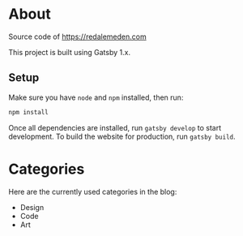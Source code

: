 # About

Source code of https://redalemeden.com

This project is built using Gatsby 1.x.

## Setup

Make sure you have `node` and `npm` installed, then run:

```bash
npm install
```

Once all dependencies are installed, run `gatsby develop` to start development. To build the website for production, run `gatsby build`.

# Categories

Here are the currently used categories in the blog:

- Design
- Code
- Art
